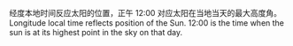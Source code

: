 经度本地时间反应太阳的位置，正午 12:00 对应太阳在当地当天的最大高度角。<br />
Longitude local time reflects position of the Sun. 12:00 is the time when the sun is at its highest point in the sky on that day.